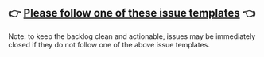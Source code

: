 ## 👉 [Please follow one of these issue templates](https://github.com/dnbexperience/eufemia/issues/new/choose) 👈

Note: to keep the backlog clean and actionable, issues may be immediately closed if they do not follow one of the above issue templates.
